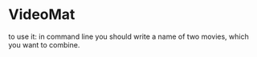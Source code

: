 # VideoMat
to use it: in command line you should write a name of two movies, which you want to combine.  
